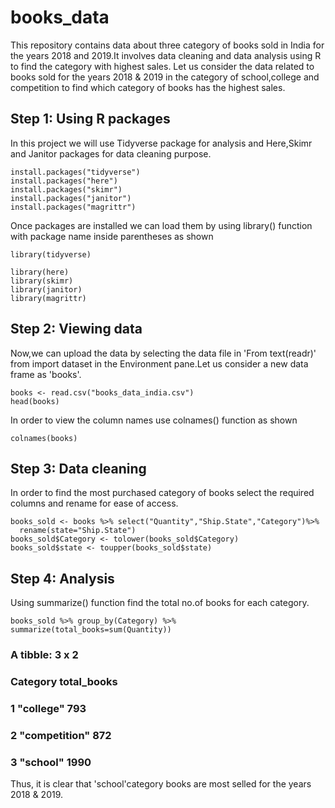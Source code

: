 # books_data
This repository contains data about three category of books sold in India for the years 2018 and 2019.It involves data cleaning and data analysis using R to find the category with highest sales.
Let us consider the data related to books sold for the years 2018 & 2019 in the category of school,college and competition to find which category of books has the highest sales.

## Step 1: Using R packages
In this project we will use Tidyverse package for analysis and Here,Skimr and Janitor packages for data cleaning purpose.
```{r installing packages,echo=TRUE}
install.packages("tidyverse")
install.packages("here")
install.packages("skimr")
install.packages("janitor")
install.packages("magrittr")
```
Once packages are installed we can load them by using library() function with package name inside parentheses as shown

```{r loading packages,echo=TRUE}
library(tidyverse)
```
```{r,echo=TRUE}
library(here)
library(skimr)
library(janitor)
library(magrittr)
```

## Step 2: Viewing data
Now,we can upload the data by selecting the data file in 'From text(readr)' from import dataset in the Environment pane.Let us consider a new data frame as 'books'. 

```{r loading data,echo=TRUE}
books <- read.csv("books_data_india.csv")
head(books)
```
In order to view the column names use colnames() function as shown
```{r}
colnames(books)
```
## Step 3: Data cleaning
In order to find the most purchased category of books select the required columns and rename for ease of access.
```{r data cleaning,echo=TRUE}
books_sold <- books %>% select("Quantity","Ship.State","Category")%>%
  rename(state="Ship.State")
books_sold$Category <- tolower(books_sold$Category)
books_sold$state <- toupper(books_sold$state)
```
## Step 4: Analysis
Using summarize() function find the total no.of books for each category.
```{r summarize, echo=TRUE}
books_sold %>% group_by(Category) %>% summarize(total_books=sum(Quantity))
```
### A tibble: 3 x 2
###    Category        total_books
###     <chr>           <int>
### 1  "college"         793
### 2 "competition"      872
### 3   "school"         1990
Thus, it is clear that 'school'category books are most selled for the years 2018 & 2019.
